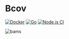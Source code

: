 # Bcov

[![Docker](https://github.com/tikz/bcov/actions/workflows/docker-publish.yml/badge.svg)](https://github.com/tikz/bcov/actions/workflows/docker-publish.yml)
[![Go](https://github.com/tikz/bcov/actions/workflows/go.yml/badge.svg)](https://github.com/tikz/bcov/actions/workflows/go.yml)
[![Node.js CI](https://github.com/tikz/bcov/actions/workflows/node.js.yml/badge.svg)](https://github.com/tikz/bcov/actions/workflows/node.js.yml)

![bams](https://i.imgur.com/C2demhB.gif)

